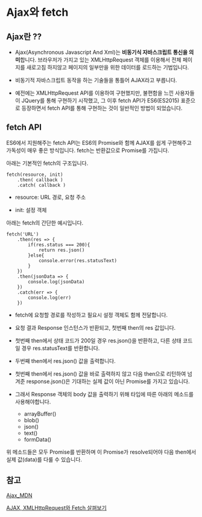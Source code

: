 # Ajax와 fetch

## Ajax란 ??

* Ajax(Asynchronous Javascript And Xml)는 **비동기식 자바스크립트 통신을 의미**합니다. 브라우저가 가지고 있는 XMLHttpRequest 객체를 이용해서 전체 페이지를 새로고침 하지않고 페이지의 일부만을 위한 데이터를 로드하는 기법입니다.

* 비동기적 자바스크립트 동작을 하는 기술들을 통틀어 AJAX라고 부릅니다.

* 예전에는 XMLHttpRequest API를 이용하여 구현했지만, 불편함을 느낀 사용자들이 JQuery를 통해 구현하기 시작했고, 그 이후 fetch API가 ES6(ES2015) 표준으로 등장하면서 fetch API를 통해 구현하는 것이 일반적인 방법이 되었습니다.

## fetch API

ES6에서 지원해주는 fetch API는 ES6의 Promise와 함께 AJAX를 쉽게 구현해주고 가독성이 매우 좋은 방식입니다. 
fetch는 반환값으로 Promise를 가집니다. 

아래는 기본적인 fetch의 구조입니다.

```
fetch(resource, init)
    .then( callback )
    .catch( callback )
```

* resource: URL 경로, 요청 주소

* init: 설정 객체

아래는 fetch의 간단한 예시입니다.

```
fetch('URL')
    .then(res => {
        if(res.status === 200){
            return res.json()
        }else{
            console.error(res.statusText)
        }
    })
    .then(jsonData => {
        console.log(jsonData)
    })
    .catch(err => {
        console.log(err)
    })
```

* fetch에 요청할 경로를 작성하고 필요시 설정 객체도 함께 전달합니다.

* 요청 결과 Response 인스턴스가 반환되고, 첫번째 then의 res 값입니다.

* 첫번째 then에서 상태 코드가 200일 경우 res.json()을 반환하고, 다른 상태 코드일 경우 res.statusText를 반환합니다.

* 두번째 then에서 res.json() 값을 출력합니다.

* 첫번째 then에서 res.json() 값을 바로 출력하지 않고 다음 then으로 리턴하여 넘겨준 response.json()은 기대하는 실제 값이 아닌 Promise를 가지고 있습니다.

* 그래서 Response 객체의 body 값을 출력하기 위해 타입에 따른 아래의 메소드를 사용해야합니다.
    * arrayBuffer()
    * blob()
    * json()
    * text()
    * formData()

위 메소드들은 모두 Promise를 반환하며 이 Promise가 resolve되어야 다음 then에서 실제 값(data)를 다룰 수 있습니다.

## 참고

[Ajax_MDN](https://developer.mozilla.org/en-US/docs/Web/Guide/AJAX)

[AJAX, XMLHttpRequest와 Fetch 살펴보기](https://junhobaik.github.io/ajax-xhr-fetch/)

